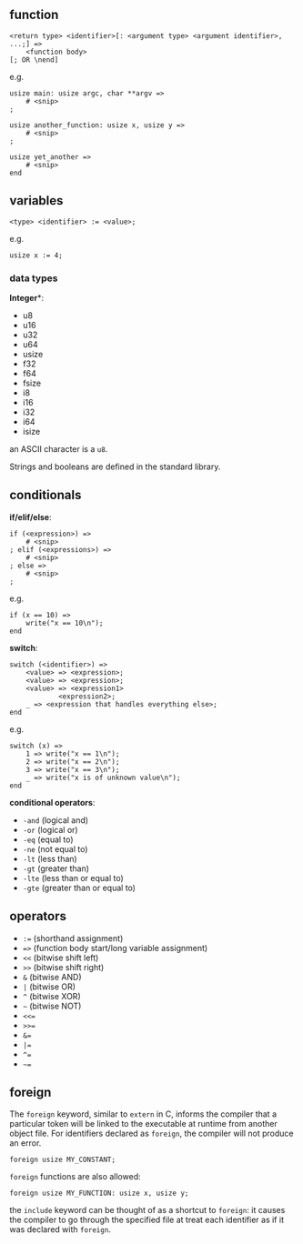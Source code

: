 ## function
```
<return type> <identifier>[: <argument type> <argument identifier>, ...;] =>
	<function body>
[; OR \nend]
```

e.g.
```
usize main: usize argc, char **argv =>
	# <snip>
;

usize another_function: usize x, usize y =>
	# <snip>
;

usize yet_another =>
	# <snip>
end
```

## variables
```
<type> <identifier> := <value>;
```

e.g.
```
usize x := 4;
```

### data types
**Integer***:
- u8
- u16
- u32
- u64
- usize
- f32
- f64
- fsize
- i8
- i16
- i32
- i64
- isize

an ASCII character is a `u8`.

Strings and booleans are defined in the standard library.

## conditionals
**if/elif/else**:
```
if (<expression>) =>
	# <snip>
; elif (<expressions>) =>
	# <snip>
; else =>
	# <snip>
;
```

e.g.
```
if (x == 10) =>
	write("x == 10\n");
end
```

**switch**:
```
switch (<identifier>) =>
	<value> => <expression>;
	<value> => <expression>;
	<value> => <expression1>
			<expression2>;
	_ => <expression that handles everything else>;
end
```
e.g.
```
switch (x) =>
	1 => write("x == 1\n");
	2 => write("x == 2\n");
	3 => write("x == 3\n");
	_ => write("x is of unknown value\n");
end
```

**conditional operators**:
- `-and` (logical and)
- `-or`  (logical or)
- `-eq`  (equal to)
- `-ne`  (not equal to)
- `-lt`  (less than)
- `-gt`  (greater than)
- `-lte` (less than or equal to)
- `-gte` (greater than or equal to)

## operators
- `:=` (shorthand assignment)
- `=>` (function body start/long variable assignment)
- `<<` (bitwise shift left)
- `>>` (bitwise shift right)
- `&`  (bitwise AND)
- `|`  (bitwise OR)
- `^`  (bitwise XOR)
- `~`  (bitwise NOT)
- `<<=`
- `>>=`
- `&=`
- `|=`
- `^=`
- `~=`

## foreign
The `foreign` keyword, similar to `extern` in C, informs
the compiler that a particular token will be linked to
the executable at runtime from another object file. For
identifiers declared as `foreign`, the compiler will not
produce an error.

```
foreign usize MY_CONSTANT;
```

`foreign` functions are also allowed:
```
foreign usize MY_FUNCTION: usize x, usize y;
```

the `include` keyword can be thought of as a shortcut to
`foreign`: it causes the compiler to go through the specified
file at treat each identifier as if it was declared with
`foreign`.
